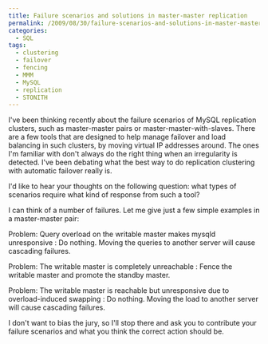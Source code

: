 ```yaml
---
title: Failure scenarios and solutions in master-master replication
permalink: /2009/08/30/failure-scenarios-and-solutions-in-master-master-replication/
categories:
  - SQL
tags:
  - clustering
  - failover
  - fencing
  - MMM
  - MySQL
  - replication
  - STONITH
---
```

I've been thinking recently about the failure scenarios of MySQL replication clusters, such as master-master pairs or master-master-with-slaves. There are a few tools that are designed to help manage failover and load balancing in such clusters, by moving virtual IP addresses around. The ones I'm familiar with don't always do the right thing when an irregularity is detected. I've been debating what the best way to do replication clustering with automatic failover really is.

I'd like to hear your thoughts on the following question: what types of scenarios require what kind of response from such a tool?

I can think of a number of failures. Let me give just a few simple examples in a master-master pair:

Problem: Query overload on the writable master makes mysqld unresponsive
:   Do nothing. Moving the queries to another server will cause cascading failures.

Problem: The writable master is completely unreachable
:   Fence the writable master and promote the standby master.

Problem: The writable master is reachable but unresponsive due to overload-induced swapping
:   Do nothing. Moving the load to another server will cause cascading failures.

I don't want to bias the jury, so I'll stop there and ask you to contribute your failure scenarios and what you think the correct action should be.
